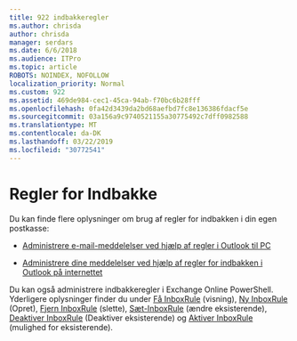 ```yaml
---
title: 922 indbakkeregler
ms.author: chrisda
author: chrisda
manager: serdars
ms.date: 6/6/2018
ms.audience: ITPro
ms.topic: article
ROBOTS: NOINDEX, NOFOLLOW
localization_priority: Normal
ms.custom: 922
ms.assetid: 469de984-cec1-45ca-94ab-f70bc6b28fff
ms.openlocfilehash: 0fa42d3439da2bd68aefbd7fc8e136386fdacf5e
ms.sourcegitcommit: 03a156a9c9740521155a30775492c7dff0982588
ms.translationtype: MT
ms.contentlocale: da-DK
ms.lasthandoff: 03/22/2019
ms.locfileid: "30772541"
---
```

# <a name="inbox-rules"></a>Regler for Indbakke

Du kan finde flere oplysninger om brug af regler for indbakken i din egen postkasse:
  
- [Administrere e-mail-meddelelser ved hjælp af regler i Outlook til PC](https://support.office.com/article/c24f5dea-9465-4df4-ad17-a50704d66c59.aspx)
    
- [Administrere dine meddelelser ved hjælp af regler for indbakken i Outlook på internettet](https://support.office.com/article/8400435c-f14e-4272-9004-1548bb1848f2.aspx)
    
Du kan også administrere indbakkeregler i Exchange Online PowerShell. Yderligere oplysninger finder du under [Få InboxRule](https://docs.microsoft.com/powershell/module/exchange/mailboxes/get-inboxrule) (visning), [Ny InboxRule](https://docs.microsoft.com/powershell/module/exchange/mailboxes/new-inboxrule) (Opret), [Fjern InboxRule](https://docs.microsoft.com/powershell/module/exchange/mailboxes/remove-inboxrule) (slette), [Sæt-InboxRule](https://docs.microsoft.com/powershell/module/exchange/mailboxes/set-inboxrule) (ændre eksisterende), [Deaktiver InboxRule](https://docs.microsoft.com/powershell/module/exchange/mailboxes/disable-inboxrule) (Deaktiver eksisterende) og [Aktiver InboxRule ](https://docs.microsoft.com/powershell/module/exchange/mailboxes/enable-inboxrule)(mulighed for eksisterende). 
  

